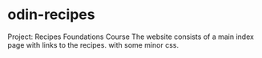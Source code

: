 # odin-recipes
Project: Recipes Foundations Course
The website consists of a main index page with links to the recipes.
with some minor css.
